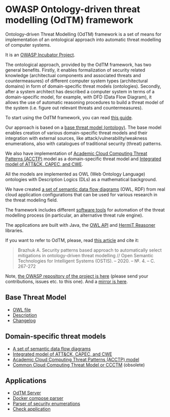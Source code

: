 
# OWASP Ontology-driven threat modelling (OdTM) framework

Ontology-driven Threat Modelling (OdTM) framework is a set of means for implementation 
of an ontological approach into automatic threat modelling of computer systems.

It is an [OWASP Incubator Project](https://owasp.org/www-project-ontology-driven-threat-modeling-framework/).

The ontological approach, provided by the OdTM framework, has two general benefits.
Firstly, it enables formalization of security related knowledge 
(architectual components and associated threats and countermeasures)
of different computer system types (architectural domains) in form of domain-specific threat models 
(ontologies).
Secondly, after a system architect has described a computer system in terms 
of a domain-specific model, for example, with DFD (Data Flow Diagram), 
it allows the use of automatic reasoning procedures to build a threat model of the system 
(i.e. figure out relevant threats and countermeasures).

To start using the OdTM framework, you can read [this guide](guide/README.md).


Our approach is based on a [base threat model (ontology)](docs/BASEMODEL.md).
The base model enables creation of various domain-specific threat models 
and their integration with external sources, like attack/vulnerability/weakness enumerations, 
also with catalogues of traditional security (threat) patterns.

We also have implementation of 
[Academic Cloud Computing Threat Patterns (ACCTP)](docs/ODTMACCTP.md) model as a domain-specific threat model
and [Integrated model of ATT&CK, CAPEC, and CWE](docs/IM.md).

All the models are implemented as OWL (Web Ontology Language) ontologies with Description Logics (DLs) as a mathematical background.

We have created [a set of semantic data flow diagrams](https://github.com/nets4geeks/DockerComposeDataset) (OWL, RDF) from real cloud application configurations that can be used for various research in the threat modeling field.

The framework includes different [software tools](applications/OdTMServer/) for automation of the threat modelling process
(in particular, an alternative threat rule engine).

The applications are built with Java, 
the [OWL API](https://github.com/owlcs/owlapi) 
and [HermiT Reasoner](http://www.hermit-reasoner.com/) libraries.

If you want to refer to OdTM, please, read [this article](https://www.researchgate.net/publication/339415212_Security_patterns_based_approach_to_automatically_select_mitigations_in_ontology-driven_threat_modelling)
and cite it:
>Brazhuk A. Security patterns based approach to automatically select mitigations in ontology-driven threat modelling // Open Semantic Technologies for Intelligent Systems (OSTIS). – 2020. – №. 4. – С. 267-272

Note, [the OWASP repository of the project is here](https://github.com/OWASP/OdTM)
(please send your contributions, issues etc. to this one). 
And a [mirror is here](https://github.com/nets4geeks/OdTM).


## Base Threat Model

* [OWL file](OdTMBaseThreatModel.owl)
* [Description](docs/BASEMODEL.md)
* [Changelog](docs/BASEMODEL_changelog.md)

## Domain-specific threat models

* [A set of semantic data flow diagrams](https://github.com/nets4geeks/DockerComposeDataset)
* [Integrated model of ATT&CK, CAPEC, and CWE](docs/IM.md)
* [Academic Cloud Computing Threat Patterns (ACCTP) model](docs/ODTMACCTP.md)
* [Common Cloud Computing Threat Model or CCCTM](docs/ODTMCCCTM.md) (obsolete)

## Applications

* [OdTM Server](applications/OdTMServer/)
* [Docker compose parser](applications/parseDockerCompose/)
* [Parser of security enumerations](applications/generateIM/)
* [Check application](applications/checkApplication/)
